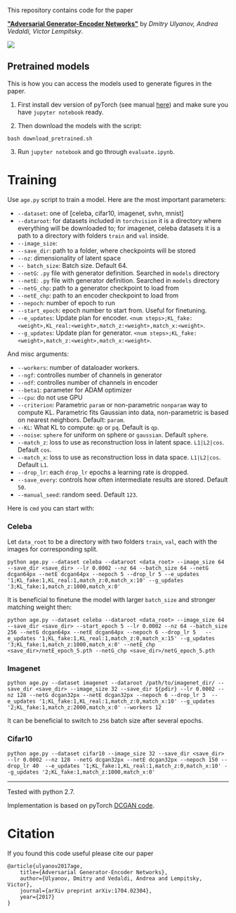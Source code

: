 This repository contains code for the paper

**["Adversarial Generator-Encoder Networks"](http://sites.skoltech.ru/app/data/uploads/sites/25/2017/06/AGE.pdf)** by *Dmitry Ulyanov, Andrea Vedaldi, Victor Lempitsky*.

![](data/readme_pics/age.png)

## Pretrained models

This is how you can access the models used to generate figures in the paper.

1) First install dev version of pyTorch (see manual [here](INSTALL.md)) and make sure you have `jupyter notebook` ready.

2) Then download the models with the script:
```
bash download_pretrained.sh
```

3) Run `jupyter notebook` and go through `evaluate.ipynb`.

# Training

Use `age.py` script to train a model. Here are the most important parameters:

* `--dataset`: one of [celeba, cifar10, imagenet, svhn, mnist]
* `--dataroot`: for datasets included in `torchvision` it is a directory where everything will be downloaded to; for imagenet, celeba datasets it is a path to a directory with folders `train` and `val` inside.
* `--image_size`:
* `--save_dir`: path to a folder, where checkpoints will be stored
* `--nz`: dimensionality of latent space
* `-- batch_size`: Batch size. Default 64.
* `--netG`: `.py` file with generator definition. Searched in `models` directory
* `--netE`: `.py` file with generator definition. Searched in `models` directory
* `--netG_chp`: path to a generator checkpoint to load from
* `--netE_chp`: path to an encoder checkpoint to load from
* `--nepoch`: number of epoch to run
* `--start_epoch`: epoch number to start from. Useful for finetuning.
* `--e_updates`: Update plan for encoder. `<num steps>;KL_fake:<weight>,KL_real:<weight>,match_z:<weight>,match_x:<weight>`.
* `--g_updates`: Update plan for generator. `<num steps>;KL_fake:<weight>,match_z:<weight>,match_x:<weight>`.

And misc arguments:
* `--workers`: number of dataloader workers.
* `--ngf`: controlles number of channels in generator
* `--ndf`: controlles number of channels in encoder
* `--beta1`: parameter for ADAM optimizer
* `--cpu`: do not use GPU
* `--criterion`: Parametric `param` or non-parametric `nonparam` way to compute KL. Parametric fits  Gaussian into data, non-parametric is based on nearest neighbors. Default: `param`.
* `--KL`: What KL to compute: `qp` or `pq`. Default is `qp`.
* `--noise`: `sphere` for uniform on sphere or `gaussian`. Default `sphere`.
* `--match_z`: loss to use as reconstruction loss in latent space. `L1|L2|cos`. Default `cos`.
* `--match_x`: loss to use as reconstruction loss in data space. `L1|L2|cos`. Default `L1`.
* `--drop_lr`: each `drop_lr` epochs a learning rate is dropped.
* `--save_every`: controls how often intermediate results are stored. Default `50`.
* `--manual_seed`: random seed. Default `123`.


Here is `cmd` you can start with:

### Celeba
Let `data_root` to be a directory with two folders `train`, `val`, each with the images for corresponding split.

```
python age.py --dataset celeba --dataroot <data_root> --image_size 64 --save_dir <save_dir> --lr 0.0002 --nz 64 --batch_size 64 --netG dcgan64px --netE dcgan64px --nepoch 5 --drop_lr 5 --e_updates '1;KL_fake:1,KL_real:1,match_z:0,match_x:10' --g_updates '3;KL_fake:1,match_z:1000,match_x:0'
```

It is beneficial to finetune the model with larger `batch_size` and stronger matching weight then:
```
python age.py --dataset celeba --dataroot <data_root> --image_size 64 --save_dir <save_dir> --start_epoch 5 --lr 0.0002 --nz 64 --batch_size 256 --netG dcgan64px --netE dcgan64px --nepoch 6 --drop_lr 5   --e_updates '1;KL_fake:1,KL_real:1,match_z:0,match_x:15' --g_updates '3;KL_fake:1,match_z:1000,match_x:0' --netE_chp  <save_dir>/netE_epoch_5.pth --netG_chp <save_dir>/netG_epoch_5.pth
```

### Imagenet

```
python age.py --dataset imagenet --dataroot /path/to/imagenet_dir/ --save_dir <save_dir> --image_size 32 --save_dir ${pdir} --lr 0.0002 --nz 128 --netG dcgan32px --netE dcgan32px --nepoch 6 --drop_lr 3  --e_updates '1;KL_fake:1,KL_real:1,match_z:0,match_x:10' --g_updates '2;KL_fake:1,match_z:2000,match_x:0' --workers 12
```

It can be beneficial to switch to `256` batch size after several epochs.

### Cifar10

```
python age.py --dataset cifar10 --image_size 32 --save_dir <save_dir> --lr 0.0002 --nz 128 --netG dcgan32px --netE dcgan32px --nepoch 150 --drop_lr 40  --e_updates '1;KL_fake:1,KL_real:1,match_z:0,match_x:10' --g_updates '2;KL_fake:1,match_z:1000,match_x:0'
```

---------------------

Tested with python 2.7.

Implementation is based on pyTorch [DCGAN code](https://github.com/pytorch/examples/tree/master/dcgan).

# Citation

If you found this code useful please cite our paper

```
@article{ulyanov2017age,
    title={Adversarial Generator-Encoder Networks},
    author={Ulyanov, Dmitry and Vedaldi, Andrea and Lempitsky, Victor},
    journal={arXiv preprint arXiv:1704.02304},
    year={2017}
}
```
